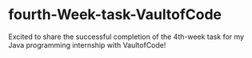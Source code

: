 # fourth-Week-task-VaultofCode
Excited to share the successful completion of the 4th-week task for my Java programming internship with VaultofCode!
